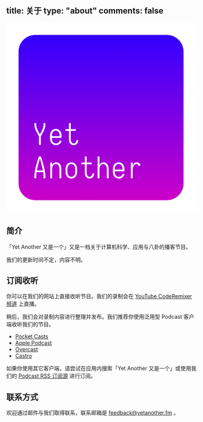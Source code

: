 title: 关于
type: "about"
comments: false
---

![Artwork](/static/artwork-transparent.png)

## 简介

「Yet Another 又是一个」又是一档关于计算机科学、应用与八卦的播客节目。

我们的更新时间不定，内容不明。

## 订阅收听

你可以在我们的网站上直接收听节目。我们的录制会在 [YouTube CodeRemixer 频道](https://www.youtube.com/channel/UCsMZ8sYn71HrXZGMpyyECQQ) 上直播。

稍后，我们会对录制内容进行整理并发布。我们推荐你使用泛用型 Podcast 客户端收听我们的节目。

- [Pocket Casts](https://pca.st/uj7qjzqd)
- [Apple Podcast](https://podcasts.apple.com/jp/podcast/yet-another-%E5%8F%88%E6%98%AF%E4%B8%80%E4%B8%AA/id1521122825)
- [Overcast](https://overcast.fm/itunes1521122825/yet-another)
- [Castro](https://castro.fm/podcast/880a8af4-db86-43e1-ae43-2120bbc65863)

如果你使用其它客户端，请尝试在应用内搜索「Yet Another 又是一个」或使用我们的 [Podcast RSS 订阅源](/podcast.xml) 进行订阅。

## 联系方式

欢迎通过邮件与我们取得联系，联系邮箱是 [feedback@yetanother.fm](mailto:feedback@yetanother.fm) 。

